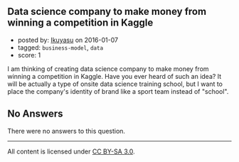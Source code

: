 ## Data science company to make money from winning a competition in Kaggle

- posted by: [Ikuyasu](https://stackexchange.com/users/1635227/ikuyasu) on 2016-01-07
- tagged: `business-model`, `data`
- score: 1

I am thinking of creating data science company to make money from winning a competition in Kaggle. Have you ever heard of such an idea? It will be actually a type of onsite data science training school, but I want to place the company's identity of brand like a sport team instead of "school". 

## No Answers

There were no answers to this question.


---

All content is licensed under [CC BY-SA 3.0](https://creativecommons.org/licenses/by-sa/3.0/).
